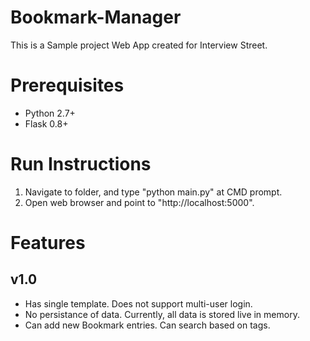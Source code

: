 Bookmark-Manager
================

This is a Sample project Web App created for Interview Street.

Prerequisites
=============
* Python 2.7+
* Flask 0.8+

Run Instructions
================
1. Navigate to folder, and type "python main.py" at CMD prompt.
2. Open web browser and point to "http://localhost:5000".

Features
========
v1.0
----
* Has single template. Does not support multi-user login.
* No persistance of data. Currently, all data is stored live in memory.
* Can add new Bookmark entries. Can search based on tags.

